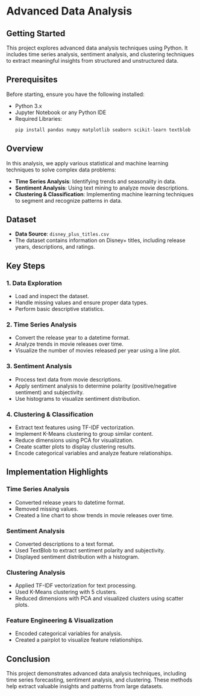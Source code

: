 # Advanced Data Analysis

## Getting Started
This project explores advanced data analysis techniques using Python. It includes time series analysis, sentiment analysis, and clustering techniques to extract meaningful insights from structured and unstructured data.

## Prerequisites
Before starting, ensure you have the following installed:
- Python 3.x
- Jupyter Notebook or any Python IDE
- Required Libraries:
  ```bash
  pip install pandas numpy matplotlib seaborn scikit-learn textblob
  ```

## Overview
In this analysis, we apply various statistical and machine learning techniques to solve complex data problems:

- **Time Series Analysis**: Identifying trends and seasonality in data.
- **Sentiment Analysis**: Using text mining to analyze movie descriptions.
- **Clustering & Classification**: Implementing machine learning techniques to segment and recognize patterns in data.

## Dataset
- **Data Source**: `disney_plus_titles.csv`
- The dataset contains information on Disney+ titles, including release years, descriptions, and ratings.

## Key Steps
### 1. Data Exploration
- Load and inspect the dataset.
- Handle missing values and ensure proper data types.
- Perform basic descriptive statistics.

### 2. Time Series Analysis
- Convert the release year to a datetime format.
- Analyze trends in movie releases over time.
- Visualize the number of movies released per year using a line plot.

### 3. Sentiment Analysis
- Process text data from movie descriptions.
- Apply sentiment analysis to determine polarity (positive/negative sentiment) and subjectivity.
- Use histograms to visualize sentiment distribution.

### 4. Clustering & Classification
- Extract text features using TF-IDF vectorization.
- Implement K-Means clustering to group similar content.
- Reduce dimensions using PCA for visualization.
- Create scatter plots to display clustering results.
- Encode categorical variables and analyze feature relationships.

## Implementation Highlights
### Time Series Analysis
- Converted release years to datetime format.
- Removed missing values.
- Created a line chart to show trends in movie releases over time.

### Sentiment Analysis
- Converted descriptions to a text format.
- Used TextBlob to extract sentiment polarity and subjectivity.
- Displayed sentiment distribution with a histogram.

### Clustering Analysis
- Applied TF-IDF vectorization for text processing.
- Used K-Means clustering with 5 clusters.
- Reduced dimensions with PCA and visualized clusters using scatter plots.

### Feature Engineering & Visualization
- Encoded categorical variables for analysis.
- Created a pairplot to visualize feature relationships.

## Conclusion
This project demonstrates advanced data analysis techniques, including time series forecasting, sentiment analysis, and clustering. These methods help extract valuable insights and patterns from large datasets.
